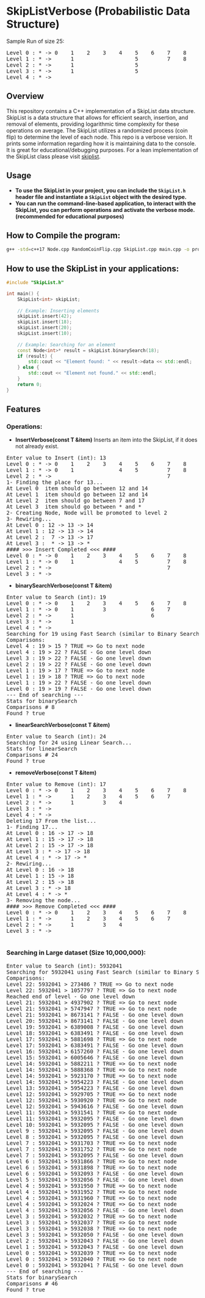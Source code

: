 # SkipListVerbose (Probabilistic Data Structure)

Sample Run of size 25:
<pre>
Level 0 : * -> 0    1    2    3    4    5    6    7    8    9    10   11   12   13   14   15   16   17   18   19   20   21   22   23   24   25    -> * 
Level 1 : * ->      1                   5         7    8         10   11                  15        17   18   19   20        22        24   25    -> * 
Level 2 : * ->      1                   5                        10                       15             18                            24   25    -> * 
Level 3 : * ->      1                   5                                                                18                                       -> * 
Level 4 : * ->                                                                                           18                                       -> * 
</pre>
## Overview

This repository contains a C++ implementation of a SkipList data structure. SkipList is a data structure that allows for efficient search, insertion, and removal of elements, providing logarithmic time complexity for these operations on average. The SkipList utilizes a randomized process (coin flip) to determine the level of each node.
This repo is a verbose version. It prints some information regarding how it is maintaining data to the console. It is great for educational/debugging purposes.
For a lean implementation of the SkipList class please visit [skiplist](https://github.com/hassan-attar/skiplist).

## Usage

- **To use the SkipList in your project, you can include the `SkipList.h` header file and instantiate a `SkipList` object with the desired type.**
- **You can run the command-line-based application, to interact with the SkipList, you can perform operations and activate the verbose mode. (recommended for educational purposes)**

## How to Compile the program:
```bash
g++ -std=c++17 Node.cpp RandomCoinFlip.cpp SkipList.cpp main.cpp -o prog && ./prog
```
## How to use the SkipList in your applications:
```cpp
#include "SkipList.h"

int main() {
    SkipList<int> skipList;
    
    // Example: Inserting elements
    skipList.insert(42);
    skipList.insert(18);
    skipList.insert(20);
    skipList.insert(10);
    
    // Example: Searching for an element
    const Node<int>* result = skipList.binarySearch(18);
    if (result) {
        std::cout << "Element found: " << result->data << std::endl;
    } else {
        std::cout << "Element not found." << std::endl;
    }
    return 0;
}
```
## Features
### Operations:
- **InsertVerbose(const T &item)**
Inserts an item into the SkipList, if it does not already exist.
<pre>
Enter value to Insert (int): 13
Level 0 : * -> 0    1    2    3    4    5    6    7    8    9    10   11   12   14   15   16   17   18   19   20   21   22   23   24   25    -> * 
Level 1 : * -> 0    1              4    5         7    8                   12   14             17                                            -> * 
Level 2 : * ->                                    7                                            17                                            -> * 
1- Finding the place for 13...
At Level 0  item should go between 12 and 14
At Level 1  item should go between 12 and 14
At Level 2  item should go between 7 and 17
At Level 3  item should go between * and *
2- Creating Node, Node will be promoted to level 2
3- Rewiring...
At Level 0 : 12 -> 13 -> 14
At Level 1 : 12 -> 13 -> 14
At Level 2 :  7 -> 13 -> 17
At Level 3 :  * -> 13 -> *
#### >>> Insert Completed <<< ####
Level 0 : * -> 0    1    2    3    4    5    6    7    8    9    10   11   12   13   14   15   16   17   18   19   20   21   22   23   24   25    -> * 
Level 1 : * -> 0    1              4    5         7    8                   12   13   14             17                                            -> * 
Level 2 : * ->                                    7                             13                  17                                            -> *
Level 3 : * ->                                                                  13                                                                -> *
</pre>

- **binarySearchVerbose(const T &item)**
<pre>
Enter value to Search (int): 19
Level 0 : * -> 0    1    2    3    4    5    6    7    8    9    10   11   12   13   14   15   16   17   18   19   20   21   22   23   24   25   26   27   28   29   30    -> * 
Level 1 : * -> 0    1         3              6    7         9              12   13        15        17   18                  22        24                       29   30    -> * 
Level 2 : * ->      1                        6                             12             15                                 22                                 29         -> * 
Level 3 : * ->      1                                                      12             15                                 22                                            -> * 
Level 4 : * ->                                                                            15                                 22                                            -> * 
Searching for 19 using Fast Search (similar to Binary Search)...
Comparisons: 
Level 4 : 19 > 15 ? TRUE => Go to next node
Level 4 : 19 > 22 ? FALSE - Go one level down
Level 3 : 19 > 22 ? FALSE - Go one level down
Level 2 : 19 > 22 ? FALSE - Go one level down
Level 1 : 19 > 17 ? TRUE => Go to next node
Level 1 : 19 > 18 ? TRUE => Go to next node
Level 1 : 19 > 22 ? FALSE - Go one level down
Level 0 : 19 > 19 ? FALSE - Go one level down
--- End of searching ---
Stats for binarySearch
Comparisons # 8
Found ? true
</pre>

- **linearSearchVerbose(const T &item)**
<pre>
Enter value to Search (int): 24
Searching for 24 using Linear Search...
Stats for linearSearch
Comparisons # 24
Found ? true
</pre>

- **removeVerbose(const T &item)**
<pre>
Enter value to Remove (int): 17
Level 0 : * -> 0    1    2    3    4    5    6    7    8    9    10   11   12   14   15   16   17   18   19   20   21   22   23   24   25    -> * 
Level 1 : * ->      1    2    3    4    5    6    7         9                        15        17   18        20                       25    -> * 
Level 2 : * ->      1         3    4                                                 15        17   18        20                             -> * 
Level 3 : * ->                                                                                 17   18        20                             -> * 
Level 4 : * ->                                                                                 17                                            -> * 
Deleting 17 From the list...
1- Finding 17...
At Level 0 : 16 -> 17 -> 18
At Level 1 : 15 -> 17 -> 18
At Level 2 : 15 -> 17 -> 18
At Level 3 : * -> 17 -> 18
At Level 4 : * -> 17 -> *
2- Rewiring...
At Level 0 : 16 -> 18
At Level 1 : 15 -> 18
At Level 2 : 15 -> 18
At Level 3 : * -> 18
At Level 4 : * -> *
3- Removing the node...
#### >>> Remove Completed <<< ####
Level 0 : * -> 0    1    2    3    4    5    6    7    8    9    10   11   12   14   15   16   18   19   20   21   22   23   24   25    -> * 
Level 1 : * ->      1    2    3    4    5    6    7         9                        15        18        20                       25    -> * 
Level 2 : * ->      1         3    4                                                 15        18        20                             -> * 
Level 3 : * ->                                                                                 18        20                             -> * 

</pre>

### Searching in Large dataset (Size 10,000,000):
<pre>
Enter value to Search (int): 5932041
Searching for 5932041 using Fast Search (similar to Binary Search)...
Comparisons: 
Level 22: 5932041 > 273486 ? TRUE => Go to next node
Level 22: 5932041 > 1057797 ? TRUE => Go to next node
Reached end of level - Go one level down
Level 21: 5932041 > 4937902 ? TRUE => Go to next node
Level 21: 5932041 > 5747947 ? TRUE => Go to next node
Level 21: 5932041 > 8673141 ? FALSE - Go one level down
Level 20: 5932041 > 8673141 ? FALSE - Go one level down
Level 19: 5932041 > 6389008 ? FALSE - Go one level down
Level 18: 5932041 > 6383491 ? FALSE - Go one level down
Level 17: 5932041 > 5881698 ? TRUE => Go to next node
Level 17: 5932041 > 6383491 ? FALSE - Go one level down
Level 16: 5932041 > 6157260 ? FALSE - Go one level down
Level 15: 5932041 > 6005646 ? FALSE - Go one level down
Level 14: 5932041 > 5882211 ? TRUE => Go to next node
Level 14: 5932041 > 5888368 ? TRUE => Go to next node
Level 14: 5932041 > 5923170 ? TRUE => Go to next node
Level 14: 5932041 > 5954223 ? FALSE - Go one level down
Level 13: 5932041 > 5954223 ? FALSE - Go one level down
Level 12: 5932041 > 5929705 ? TRUE => Go to next node
Level 12: 5932041 > 5930920 ? TRUE => Go to next node
Level 12: 5932041 > 5943616 ? FALSE - Go one level down
Level 11: 5932041 > 5931541 ? TRUE => Go to next node
Level 11: 5932041 > 5932095 ? FALSE - Go one level down
Level 10: 5932041 > 5932095 ? FALSE - Go one level down
Level 9 : 5932041 > 5932095 ? FALSE - Go one level down
Level 8 : 5932041 > 5932095 ? FALSE - Go one level down
Level 7 : 5932041 > 5931703 ? TRUE => Go to next node
Level 7 : 5932041 > 5931752 ? TRUE => Go to next node
Level 7 : 5932041 > 5932095 ? FALSE - Go one level down
Level 6 : 5932041 > 5931866 ? TRUE => Go to next node
Level 6 : 5932041 > 5931898 ? TRUE => Go to next node
Level 6 : 5932041 > 5932093 ? FALSE - Go one level down
Level 5 : 5932041 > 5932056 ? FALSE - Go one level down
Level 4 : 5932041 > 5931950 ? TRUE => Go to next node
Level 4 : 5932041 > 5931952 ? TRUE => Go to next node
Level 4 : 5932041 > 5931960 ? TRUE => Go to next node
Level 4 : 5932041 > 5932024 ? TRUE => Go to next node
Level 4 : 5932041 > 5932056 ? FALSE - Go one level down
Level 3 : 5932041 > 5932032 ? TRUE => Go to next node
Level 3 : 5932041 > 5932037 ? TRUE => Go to next node
Level 3 : 5932041 > 5932038 ? TRUE => Go to next node
Level 3 : 5932041 > 5932050 ? FALSE - Go one level down
Level 2 : 5932041 > 5932043 ? FALSE - Go one level down
Level 1 : 5932041 > 5932043 ? FALSE - Go one level down
Level 0 : 5932041 > 5932039 ? TRUE => Go to next node
Level 0 : 5932041 > 5932040 ? TRUE => Go to next node
Level 0 : 5932041 > 5932041 ? FALSE - Go one level down
--- End of searching ---
Stats for binarySearch
Comparisons # 46
Found ? true
</pre>
